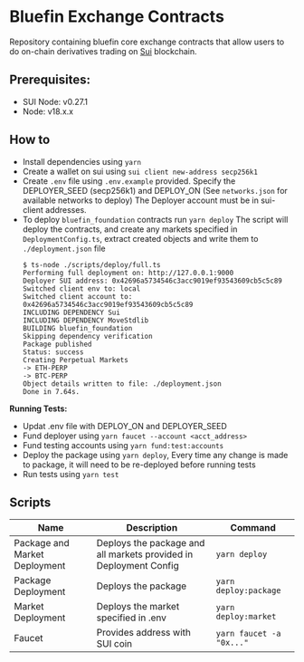 # Bluefin Exchange Contracts

Repository containing bluefin core exchange contracts that allow users to do on-chain
derivatives trading on [Sui](https://sui.io/) blockchain.

## Prerequisites:

-   SUI Node: v0.27.1
-   Node: v18.x.x

## How to

-   Install dependencies using `yarn`
-   Create a wallet on sui using `sui client new-address secp256k1`
-   Create `.env` file using `.env.example` provided. Specify the DEPLOYER_SEED
    (secp256k1) and DEPLOY_ON (See `networks.json` for available networks to deploy) The
    Deployer account must be in sui-client addresses.
-   To deploy `bluefin_foundation` contracts run `yarn deploy` The script will deploy the
    contracts, and create any markets specified in `DeploymentConfig.ts`, extract created
    objects and write them to `./deployment.json` file
    ```
    $ ts-node ./scripts/deploy/full.ts
    Performing full deployment on: http://127.0.0.1:9000
    Deployer SUI address: 0x42696a5734546c3acc9019ef93543609cb5c5c89
    Switched client env to: local
    Switched client account to: 0x42696a5734546c3acc9019ef93543609cb5c5c89
    INCLUDING DEPENDENCY Sui
    INCLUDING DEPENDENCY MoveStdlib
    BUILDING bluefin_foundation
    Skipping dependency verification
    Package published
    Status: success
    Creating Perpetual Markets
    -> ETH-PERP
    -> BTC-PERP
    Object details written to file: ./deployment.json
    Done in 7.64s.
    ```

**Running Tests:**

-   Updat .env file with DEPLOY_ON and DEPLOYER_SEED
-   Fund deployer using `yarn faucet --account <acct_address>`
-   Fund testing accounts using `yarn fund:test:accounts`
-   Deploy the package using `yarn deploy`, Every time any change is made to package, it
    will need to be re-deployed before running tests
-   Run tests using `yarn test`

## Scripts

| Name                          | Description                                                       | Command                  |
| ----------------------------- | ----------------------------------------------------------------- | ------------------------ |
| Package and Market Deployment | Deploys the package and all markets provided in Deployment Config | `yarn deploy`            |
| Package Deployment            | Deploys the package                                               | `yarn deploy:package`    |
| Market Deployment             | Deploys the market specified in .env                              | `yarn deploy:market`     |
| Faucet                        | Provides address with SUI coin                                    | `yarn faucet -a "0x..."` |

